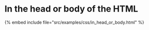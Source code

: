 # In the head or body of the  HTML


{% embed include file="src/examples/css/in_head_or_body.html" %}
